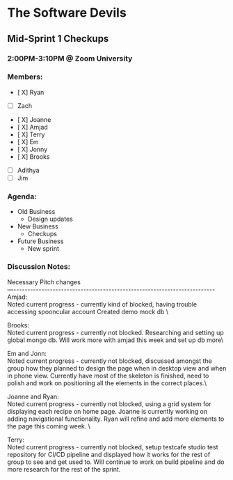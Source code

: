 # The Software Devils
## Mid-Sprint 1 Checkups
### 2:00PM-3:10PM @ Zoom University

### Members:
- [ X] Ryan
- [  ] Zach 
- [ X] Joanne
- [ X] Amjad
- [ X] Terry
- [ X] Em
- [ X] Jonny
- [ X] Brooks
- [ ] Adithya
- [ ] Jim

### Agenda:
- Old Business 
  - Design updates
- New Business
  - Checkups
- Future Business
  - New sprint
### Discussion Notes:
Necessary Pitch changes\
—------------------------------------------------------------------------\
Amjad:\
Noted current progress - currently kind of blocked, having trouble accessing spooncular account
Created demo mock db \\

Brooks:\
Noted current progress - currently not blocked. Researching and setting up global mongo db. Will work more with amjad this week and set up db more\\

Em and Jonn:\
Noted current progress - currently not blocked, discussed amongst the group how they planned to design the page when in desktop view and when in phone view. Currently have most of the skeleton is finished, need to polish and work on positioning all the elements in the correct places.\\

Joanne and Ryan:\
Noted current progress - currently not blocked, using a grid system for displaying each recipe on home page. Joanne is currently working on adding navigational functionality. Ryan will refine and add more elements to the page this coming week. \\

Terry:\
Noted current progress - currently not blocked, setup testcafe studio test repository for CI/CD pipeline and displayed how it works for the rest of group to see and get used to. Will continue to work on build pipeline and do more research for the rest of the sprint. 



